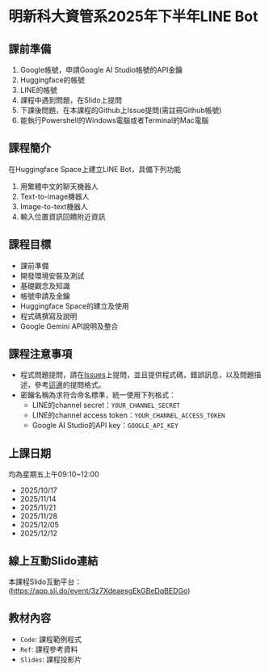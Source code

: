 # 明新科大資管系2025年下半年LINE Bot

## 課前準備
1. Google帳號，申請Google AI Studio帳號的API金鑰
2. Huggingface的帳號
3. LINE的帳號
4. 課程中遇到問題，在Slido上提問
5. 下課後問題，在本課程的Github上Issue提問(需註冊Github帳號)
6. 能執行Powershell的Windows電腦或者Terminal的Mac電腦

## 課程簡介
在Huggingface Space上建立LINE Bot，具備下列功能
1. 用繁體中文的聊天機器人
2. Text-to-image機器人
3. Image-to-text機器人
4. 輸入位置資訊回饋附近資訊

## 課程目標
- 課前準備
- 開發環境安裝及測試
- 基礎觀念及知識
- 帳號申請及金鑰
- Huggingface Space的建立及使用
- 程式碼撰寫及說明
- Google Gemini API說明及整合

## 課程注意事項

* 程式問題提問，請在[Issues](https://github.com/joshhu/sculinebot2025/issues)上提問，並且提供程式碼，錯誤訊息，以及問題描述，參考[這邊](https://github.com/joshhu/sculinebot2024/issues/10)的提問格式。
* 密鑰名稱為求符合命名標準，統一使用下列格式：
    - LINE的channel secret：`YOUR_CHANNEL_SECRET`
    - LINE的channel access token：`YOUR_CHANNEL_ACCESS_TOKEN`
    - Google AI Studio的API key：`GOOGLE_API_KEY`


## 上課日期
均為星期五上午09:10~12:00

- 2025/10/17
- 2025/11/14
- 2025/11/21
- 2025/11/28
- 2025/12/05
- 2025/12/12


## 線上互動Slido連結
 本課程Slido互動平台：(https://app.sli.do/event/3z7XdeaesgEkGBeDqBEDGo)
 
## 教材內容
- `Code`: 課程範例程式
- `Ref`: 課程參考資料
- `Slides`: 課程投影片
